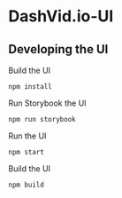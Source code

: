 # DashVid.io-UI

## Developing the UI
Build the UI
```
npm install
```

Run Storybook the UI 
```
npm run storybook
```

Run the UI
```
npm start
```

Build the UI
```
npm build
```